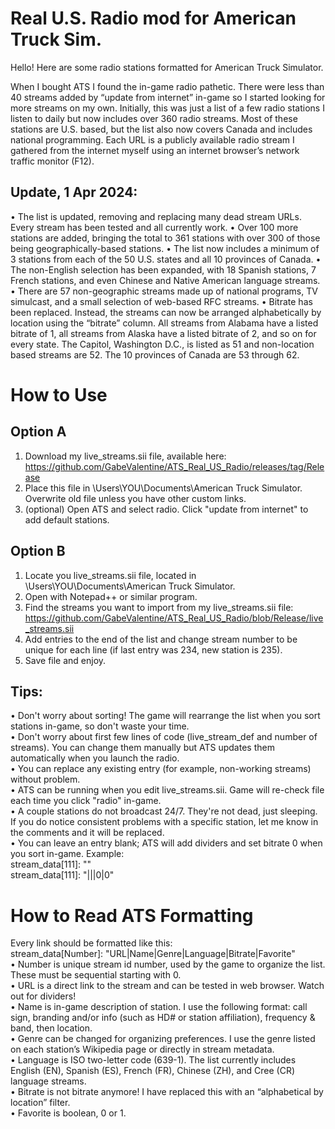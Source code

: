 # Real U.S. Radio mod for American Truck Sim.
Hello! Here are some radio stations formatted for American Truck Simulator.

When I bought ATS I found the in-game radio pathetic. There were less than 40 streams added by “update from internet” in-game so I started looking for more streams on my own. Initially, this was just a list of a few radio stations I listen to daily but now includes over 360 radio streams. Most of these stations are U.S. based, but the list also now covers Canada and includes national programming. Each URL is a publicly available radio stream I gathered from the internet myself using an internet browser’s network traffic monitor (F12).

## Update, 1 Apr 2024:
•	The list is updated, removing and replacing many dead stream URLs. Every stream has been tested and all currently work.
•	Over 100 more stations are added, bringing the total to 361 stations with over 300 of those being geographically-based stations.
•	The list now includes a minimum of 3 stations from each of the 50 U.S. states and all 10 provinces of Canada.
•	The non-English selection has been expanded, with 18 Spanish stations, 7 French stations, and even Chinese and Native American language streams.
•	There are 57 non-geographic streams made up of national programs, TV simulcast, and a small selection of web-based RFC streams.
•	Bitrate has been replaced. Instead, the streams can now be arranged alphabetically by location using the “bitrate” column. All streams from Alabama have a listed bitrate of 1, all streams from Alaska have a listed bitrate of 2, and so on for every state. The Capitol, Washington D.C., is listed as 51 and non-location based streams are 52. The 10 provinces of Canada are 53 through 62.

# How to Use

## Option A
1.	Download my live_streams.sii file, available here: https://github.com/GabeValentine/ATS_Real_US_Radio/releases/tag/Release
2.	Place this file in \Users\YOU\Documents\American Truck Simulator. Overwrite old file unless you have other custom links.
3.	(optional) Open ATS and select radio. Click "update from internet" to add default stations.

## Option B
1.	Locate you live_streams.sii file, located in \Users\YOU\Documents\American Truck Simulator.
2.	Open with Notepad++ or similar program.
3.	Find the streams you want to import from my live_streams.sii file: https://github.com/GabeValentine/ATS_Real_US_Radio/blob/Release/live_streams.sii
4.	Add entries to the end of the list and change stream number to be unique for each line (if last entry was 234, new station is 235).
5.	Save file and enjoy.

## Tips:
• Don't worry about sorting! The game will rearrange the list when you sort stations in-game, so don't waste your time.  
• Don't worry about first few lines of code (live_stream_def and number of streams). You can change them manually but ATS updates them automatically when you launch the radio.  
• You can replace any existing entry (for example, non-working streams) without problem.  
• ATS can be running when you edit live_streams.sii. Game will re-check file each time you click "radio" in-game.  
• A couple stations do not broadcast 24/7. They're not dead, just sleeping. If you do notice consistent problems with a specific station, let me know in the comments and it will be replaced.  
• You can leave an entry blank; ATS will add dividers and set bitrate 0 when you sort in-game. Example:  
 stream_data[111]: ""  
 stream_data[111]: "|||0|0"  

# How to Read ATS Formatting
Every link should be formatted like this:  
 stream_data[Number]: "URL|Name|Genre|Language|Bitrate|Favorite"  
• Number is unique stream id number, used by the game to organize the list. These must be sequential starting with 0.  
• URL is a direct link to the stream and can be tested in web browser. Watch out for dividers!  
• Name is in-game description of station. I use the following format: call sign, branding and/or info (such as HD# or station affiliation), frequency & band, then location.  
• Genre can be changed for organizing preferences. I use the genre listed on each station’s Wikipedia page or directly in stream metadata.  
• Language is ISO two-letter code (639-1). The list currently includes English (EN), Spanish (ES), French (FR), Chinese (ZH), and Cree (CR) language streams.  
• Bitrate is not bitrate anymore! I have replaced this with an “alphabetical by location” filter.  
• Favorite is boolean, 0 or 1.  
